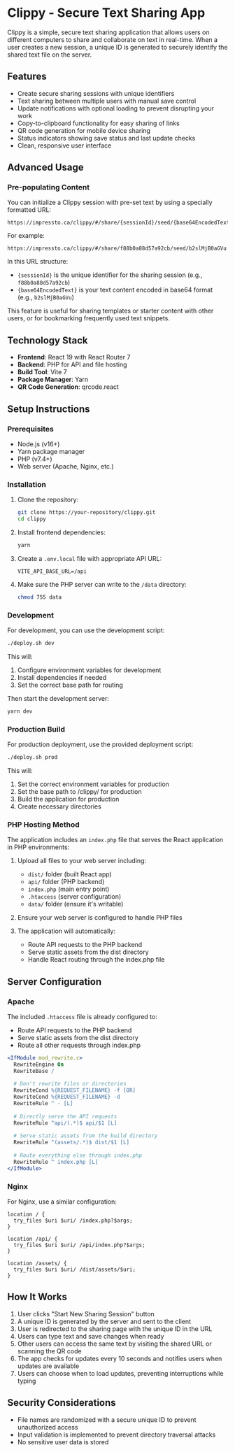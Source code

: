 # Clippy - Secure Text Sharing App

Clippy is a simple, secure text sharing application that allows users on different computers to share and collaborate on text in real-time. When a user creates a new session, a unique ID is generated to securely identify the shared text file on the server.

## Features

- Create secure sharing sessions with unique identifiers
- Text sharing between multiple users with manual save control
- Update notifications with optional loading to prevent disrupting your work
- Copy-to-clipboard functionality for easy sharing of links
- QR code generation for mobile device sharing
- Status indicators showing save status and last update checks
- Clean, responsive user interface

## Advanced Usage

### Pre-populating Content

You can initialize a Clippy session with pre-set text by using a specially formatted URL:

```
https://impressto.ca/clippy/#/share/{sessionId}/seed/{base64EncodedText}
```

For example:
```
https://impressto.ca/clippy/#/share/f88b0a88d57a92cb/seed/b2slMjB0aGVu
```

In this URL structure:
- `{sessionId}` is the unique identifier for the sharing session (e.g., `f88b0a88d57a92cb`)
- `{base64EncodedText}` is your text content encoded in base64 format (e.g., `b2slMjB0aGVu`)

This feature is useful for sharing templates or starter content with other users, or for bookmarking frequently used text snippets.



## Technology Stack

- **Frontend**: React 19 with React Router 7
- **Backend**: PHP for API and file hosting
- **Build Tool**: Vite 7
- **Package Manager**: Yarn
- **QR Code Generation**: qrcode.react

## Setup Instructions

### Prerequisites

- Node.js (v16+)
- Yarn package manager
- PHP (v7.4+)
- Web server (Apache, Nginx, etc.)

### Installation

1. Clone the repository:
   ```bash
   git clone https://your-repository/clippy.git
   cd clippy
   ```

2. Install frontend dependencies:
   ```bash
   yarn
   ```

3. Create a `.env.local` file with appropriate API URL:
   ```
   VITE_API_BASE_URL=/api
   ```

4. Make sure the PHP server can write to the `/data` directory:
   ```bash
   chmod 755 data
   ```

### Development

For development, you can use the development script:

```bash
./deploy.sh dev
```

This will:
1. Configure environment variables for development
2. Install dependencies if needed
3. Set the correct base path for routing

Then start the development server:
```bash
yarn dev
```

### Production Build

For production deployment, use the provided deployment script:

```bash
./deploy.sh prod
```

This will:
1. Set the correct environment variables for production
2. Set the base path to /clippy/ for production
3. Build the application for production
4. Create necessary directories

### PHP Hosting Method

The application includes an `index.php` file that serves the React application in PHP environments:

1. Upload all files to your web server including:
   - `dist/` folder (built React app)
   - `api/` folder (PHP backend)
   - `index.php` (main entry point)
   - `.htaccess` (server configuration)
   - `data/` folder (ensure it's writable)

2. Ensure your web server is configured to handle PHP files

3. The application will automatically:
   - Route API requests to the PHP backend
   - Serve static assets from the dist directory
   - Handle React routing through the index.php file

## Server Configuration

### Apache

The included `.htaccess` file is already configured to:
- Route API requests to the PHP backend
- Serve static assets from the dist directory
- Route all other requests through index.php

```apache
<IfModule mod_rewrite.c>
  RewriteEngine On
  RewriteBase /
  
  # Don't rewrite files or directories
  RewriteCond %{REQUEST_FILENAME} -f [OR]
  RewriteCond %{REQUEST_FILENAME} -d
  RewriteRule ^ - [L]
  
  # Directly serve the API requests
  RewriteRule ^api/(.*)$ api/$1 [L]
  
  # Serve static assets from the build directory
  RewriteRule ^(assets/.*)$ dist/$1 [L]
  
  # Route everything else through index.php
  RewriteRule ^ index.php [L]
</IfModule>
```

### Nginx

For Nginx, use a similar configuration:

```nginx
location / {
  try_files $uri $uri/ /index.php?$args;
}

location /api/ {
  try_files $uri $uri/ /api/index.php?$args;
}

location /assets/ {
  try_files $uri $uri/ /dist/assets/$uri;
}
```

## How It Works

1. User clicks "Start New Sharing Session" button
2. A unique ID is generated by the server and sent to the client
3. User is redirected to the sharing page with the unique ID in the URL
4. Users can type text and save changes when ready
5. Other users can access the same text by visiting the shared URL or scanning the QR code
6. The app checks for updates every 10 seconds and notifies users when updates are available
7. Users can choose when to load updates, preventing interruptions while typing

## Security Considerations

- File names are randomized with a secure unique ID to prevent unauthorized access
- Input validation is implemented to prevent directory traversal attacks
- No sensitive user data is stored
